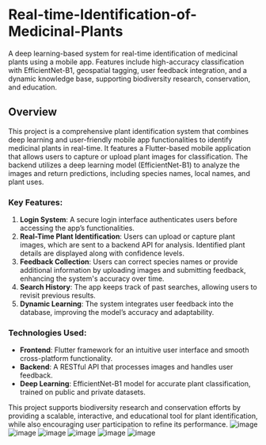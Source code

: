 # Real-time-Identification-of-Medicinal-Plants
A deep learning-based system for real-time identification of medicinal plants using a mobile app. Features include high-accuracy classification with EfficientNet-B1, geospatial tagging, user feedback integration, and a dynamic knowledge base, supporting biodiversity research, conservation, and education.
## Overview

This project is a comprehensive plant identification system that combines deep learning and user-friendly mobile app functionalities to identify medicinal plants in real-time. It features a Flutter-based mobile application that allows users to capture or upload plant images for classification. The backend utilizes a deep learning model (EfficientNet-B1) to analyze the images and return predictions, including species names, local names, and plant uses.

### Key Features:
1. **Login System**: A secure login interface authenticates users before accessing the app’s functionalities.
2. **Real-Time Plant Identification**: Users can upload or capture plant images, which are sent to a backend API for analysis. Identified plant details are displayed along with confidence levels.
3. **Feedback Collection**: Users can correct species names or provide additional information by uploading images and submitting feedback, enhancing the system's accuracy over time.
4. **Search History**: The app keeps track of past searches, allowing users to revisit previous results.
5. **Dynamic Learning**: The system integrates user feedback into the database, improving the model’s accuracy and adaptability.

### Technologies Used:
- **Frontend**: Flutter framework for an intuitive user interface and smooth cross-platform functionality.
- **Backend**: A RESTful API that processes images and handles user feedback.
- **Deep Learning**: EfficientNet-B1 model for accurate plant classification, trained on public and private datasets.

This project supports biodiversity research and conservation efforts by providing a scalable, interactive, and educational tool for plant identification, while also encouraging user participation to refine its performance. 
![image](https://github.com/user-attachments/assets/83cb7aae-22eb-499e-b79b-fd4ee3abc393)
![image](https://github.com/user-attachments/assets/2464c07c-0293-4d7f-9d2d-b1487493b55d)
![image](https://github.com/user-attachments/assets/bc90b1a4-7172-4f76-941f-0681eb41dd56)
![image](https://github.com/user-attachments/assets/3b7f653c-aab9-4704-aa10-0553f51f4371)
![image](https://github.com/user-attachments/assets/7d948050-0776-4d46-be52-874620fb77b0)
![image](https://github.com/user-attachments/assets/dfbdfb0a-3f77-4521-a818-2e21c8bda200)



